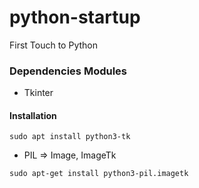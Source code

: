 # python-startup

First Touch to Python

### Dependencies Modules

* Tkinter
#### Installation
```shell
sudo apt install python3-tk
```

* PIL => Image, ImageTk
```shell
sudo apt-get install python3-pil.imagetk
```